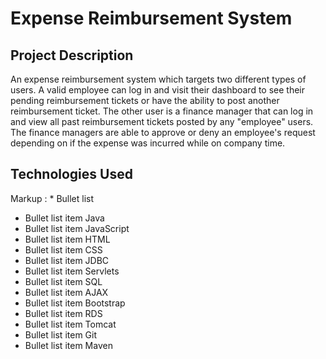# Expense Reimbursement System
## Project Description
An expense reimbursement system which targets two different types of users. A valid employee can log in and visit their dashboard to see their pending reimbursement tickets or have the ability to post another reimbursement ticket. The other user is a finance manager that can log in and view all past reimbursement tickets posted by any "employee" users. The finance managers are able to approve or deny an employee's request depending on if the expense was incurred while on company time.

## Technologies Used
Markup : * Bullet list
* Bullet list item Java 
* Bullet list item JavaScript 
* Bullet list item HTML 
* Bullet list item CSS 
* Bullet list item JDBC 
* Bullet list item Servlets
* Bullet list item SQL
* Bullet list item AJAX
* Bullet list item Bootstrap
* Bullet list item RDS
* Bullet list item Tomcat
* Bullet list item Git
* Bullet list item Maven
